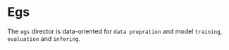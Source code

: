 # Egs

The `egs` director is data-oriented for `data prepration` and model `training`, `evaluation` and `infering`.
